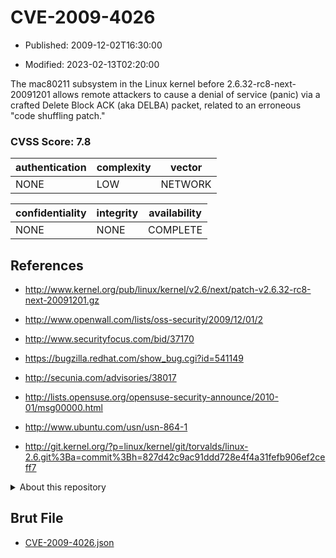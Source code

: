 # CVE-2009-4026

- Published: 2009-12-02T16:30:00

- Modified: 2023-02-13T02:20:00

The mac80211 subsystem in the Linux kernel before 2.6.32-rc8-next-20091201 allows remote attackers to cause a denial of service (panic) via a crafted Delete Block ACK (aka DELBA) packet, related to an erroneous "code shuffling patch."

### CVSS Score: **7.8**

| authentication | complexity | vector |
| --- | --- | --- |
| NONE | LOW | NETWORK |

| confidentiality | integrity | availability |
| --- | --- | --- |
| NONE | NONE | COMPLETE |

## References

* http://www.kernel.org/pub/linux/kernel/v2.6/next/patch-v2.6.32-rc8-next-20091201.gz

* http://www.openwall.com/lists/oss-security/2009/12/01/2

* http://www.securityfocus.com/bid/37170

* https://bugzilla.redhat.com/show_bug.cgi?id=541149

* http://secunia.com/advisories/38017

* http://lists.opensuse.org/opensuse-security-announce/2010-01/msg00000.html

* http://www.ubuntu.com/usn/usn-864-1

* http://git.kernel.org/?p=linux/kernel/git/torvalds/linux-2.6.git%3Ba=commit%3Bh=827d42c9ac91ddd728e4f4a31fefb906ef2ceff7

<details>
<summary>About this repository</summary> 

  This repository is part of the project [Live Hack CVE](https://github.com/Live-Hack-CVE). Main website can be found [www.live-hack.org](https://www.live-hack.org) 
  
  Made by [Sn0wAlice](https://github.com/Sn0wAlice) for the people that care about security and need to have a feed of the latest CVEs. Hope you enjoy it, don't forget to star the repo and follow me on [Twitter](https://twitter.com/Sn0wAlice) and [Github](https://github.com/Sn0wAlice). And that is my [personnal website](https://www.alice-snow.me/)

  - [Home Page](https://github.com/Live-Hack-CVE)
  - [Framework](https://github.com/Live-Hack-CVE/cve-framework)
  - [CVE database](https://github.com/Live-Hack-CVE/full_database)
  - [Changelog](https://github.com/Live-Hack-CVE/Changelog)
</details>

## Brut File

* [CVE-2009-4026.json](https://raw.githubusercontent.com/Live-Hack-CVE/full_database/main/cves/2009/CVE-2009-4026.json)

